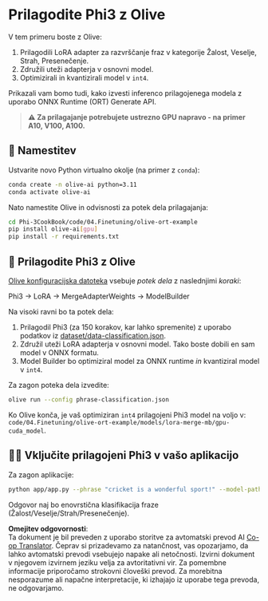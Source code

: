 <!--
CO_OP_TRANSLATOR_METADATA:
{
  "original_hash": "4164123a700fecd535d850f09506d72a",
  "translation_date": "2025-07-16T16:06:20+00:00",
  "source_file": "code/03.Finetuning/olive-ort-example/README.md",
  "language_code": "sl"
}
-->
# Prilagodite Phi3 z Olive

V tem primeru boste z Olive:

1. Prilagodili LoRA adapter za razvrščanje fraz v kategorije Žalost, Veselje, Strah, Presenečenje.
1. Združili uteži adapterja v osnovni model.
1. Optimizirali in kvantizirali model v `int4`.

Prikazali vam bomo tudi, kako izvesti inferenco prilagojenega modela z uporabo ONNX Runtime (ORT) Generate API.

> **⚠️ Za prilagajanje potrebujete ustrezno GPU napravo - na primer A10, V100, A100.**

## 💾 Namestitev

Ustvarite novo Python virtualno okolje (na primer z `conda`):

```bash
conda create -n olive-ai python=3.11
conda activate olive-ai
```

Nato namestite Olive in odvisnosti za potek dela prilagajanja:

```bash
cd Phi-3CookBook/code/04.Finetuning/olive-ort-example
pip install olive-ai[gpu]
pip install -r requirements.txt
```

## 🧪 Prilagodite Phi3 z Olive
[Olive konfiguracijska datoteka](../../../../../code/03.Finetuning/olive-ort-example/phrase-classification.json) vsebuje *potek dela* z naslednjimi *koraki*:

Phi3 -> LoRA -> MergeAdapterWeights -> ModelBuilder

Na visoki ravni bo ta potek dela:

1. Prilagodil Phi3 (za 150 korakov, kar lahko spremenite) z uporabo podatkov iz [dataset/data-classification.json](../../../../../code/03.Finetuning/olive-ort-example/dataset/dataset-classification.json).
1. Združil uteži LoRA adapterja v osnovni model. Tako boste dobili en sam model v ONNX formatu.
1. Model Builder bo optimiziral model za ONNX runtime *in* kvantiziral model v `int4`.

Za zagon poteka dela izvedite:

```bash
olive run --config phrase-classification.json
```

Ko Olive konča, je vaš optimiziran `int4` prilagojeni Phi3 model na voljo v: `code/04.Finetuning/olive-ort-example/models/lora-merge-mb/gpu-cuda_model`.

## 🧑‍💻 Vključite prilagojeni Phi3 v vašo aplikacijo

Za zagon aplikacije:

```bash
python app/app.py --phrase "cricket is a wonderful sport!" --model-path models/lora-merge-mb/gpu-cuda_model
```

Odgovor naj bo enovrstična klasifikacija fraze (Žalost/Veselje/Strah/Presenečenje).

**Omejitev odgovornosti**:  
Ta dokument je bil preveden z uporabo storitve za avtomatski prevod AI [Co-op Translator](https://github.com/Azure/co-op-translator). Čeprav si prizadevamo za natančnost, vas opozarjamo, da lahko avtomatski prevodi vsebujejo napake ali netočnosti. Izvirni dokument v njegovem izvirnem jeziku velja za avtoritativni vir. Za pomembne informacije priporočamo strokovni človeški prevod. Za morebitna nesporazume ali napačne interpretacije, ki izhajajo iz uporabe tega prevoda, ne odgovarjamo.